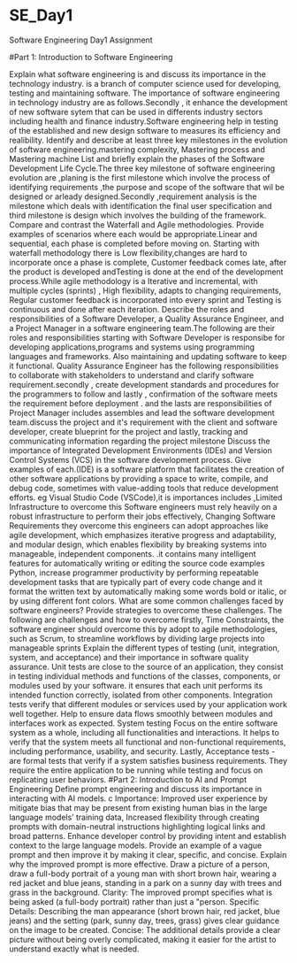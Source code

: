 # SE_Day1
Software Engineering Day1 Assignment

#Part 1: Introduction to Software Engineering

Explain what software engineering is and discuss its importance in the technology industry. is a branch of computer science used for developing, testing and maintaining software. 
The importance of software engineering in technology industry are as follows.Secondly , it enhance the development of new software sytem that can be used in differents industry sectors including health and finance industry.Software engineering help in testing of the established and new design software to measures its efficiency and realibility.
Identify and describe at least three key milestones in the evolution of software engineering.mastering complexity, Mastering process and Mastering machine
List and briefly explain the phases of the Software Development Life Cycle.The three key milestone of software engineering evolution are ,planing is the first milestone which involve the process of identifying requirements ,the purpose and scope of the software that wil be designed or arleady designed.Secondly ,requirement analysis is the milestone which deals with identification the final user specification and third milestone is design which involves the  building of the framework. 
Compare and contrast the Waterfall and Agile methodologies. Provide examples of scenarios where each would be appropriate.Linear and sequential, each phase is completed before moving on. Starting with waterfall methodology there is Low flexibility,changes are hard to incorporate once a phase is complete, Customer feedback comes late, after the product is developed andTesting is done at the end of the development process.While agile methodology is a Iterative and incremental, with multiple cycles (sprints) , High flexibility, adapts to changing requirements, Regular customer feedback is incorporated into every sprint and Testing is continuous and done after each iteration.
Describe the roles and responsibilities of a Software Developer, a Quality Assurance Engineer, and a Project Manager in a software engineering team.The following are their roles and responsibilities starting with Software Developer is responsibe for developing applications,programs and systems using programming languages and frameworks. Also maintaining and updating software to keep it functional. Quality Assurance Engineer has the following responsibilities to collaborate with stakeholders to understand and clarify software requirement.secondly ,  create development standards and procedures for the programmers to follow and lastly , confirmation of the software meets the requirement before deployment . and the lasts are responsibilities of Project Manager includes assembles and lead the software development team.discuss the project and it's requirement with the client and software developer, create blueprint for the project and lastly, tracking and communicating information regarding the project milestone
Discuss the importance of Integrated Development Environments (IDEs) and Version Control Systems (VCS) in the software development process. Give examples of each.(IDE) is a software platform that facilitates the creation of other software applications by providing a space to write, compile, and debug code, sometimes with value-adding tools that reduce development efforts. eg Visual Studio Code (VSCode),it is importances includes ,Limited Infrastructure to overcome this Software engineers must rely heavily on a robust infrastructure to perform their jobs effectively, Changing Software Requirements they overcome this engineers can adopt approaches like agile development, which emphasizes iterative progress and adaptability, and modular design, which enables flexibility by breaking systems into manageable, independent components.
.it contains many intelligent features for automatically writing or editing the source code examples Python, increase programmer productivity by performing repeatable development tasks that are typically part of every code change and it  format the written text by automatically making some words bold or italic, or by using different font colors.
What are some common challenges faced by software engineers? Provide strategies to overcome these challenges. The following are challenges and how to overcome firstly, Time Constraints, the software engineer should overcome this by adopt to agile methodologies, such as Scrum, to streamline workflows by dividing large projects into manageable sprints 
Explain the different types of testing (unit, integration, system, and acceptance) and their importance in software quality assurance. Unit tests are close to the source of an application, they consist in testing individual methods and functions of the classes, components, or modules used by your software. it ensures that each unit performs its intended function correctly, isolated from other components. Integration tests verify that different modules or services used by your application work well together. Help to ensure data flows smoothly between modules and interfaces work as expected. System testing Focus on the entire software system as a whole, including all functionalities and interactions. It helps to verify that the system meets all functional and non-functional requirements, including performance, usability, and security. Lastly, Acceptance tests - are formal tests that verify if a system satisfies business requirements. They require the entire application to be running while testing and focus on replicating user behaviors. 
#Part 2: Introduction to AI and Prompt Engineering
Define prompt engineering and discuss its importance in interacting with AI models. c
Importance: Improved user experience by mitigate bias that may be present from existing human bias in the large language models’ training data, Increased flexibility through creating prompts with domain-neutral instructions highlighting logical links and broad patterns. Enhance developer control by providing intent and establish context to the large language models.
Provide an example of a vague prompt and then improve it by making it clear, specific, and concise. Explain why the improved prompt is more effective. Draw a picture of a person, draw a full-body portrait of a young man with short brown hair, wearing a red jacket and blue jeans, standing in a park on a sunny day with trees and grass in the background. Clarity: The improved prompt specifies what is being asked (a full-body portrait) rather than just a "person. Specific Details: Describing the man appearance (short brown hair, red jacket, blue jeans) and the setting (park, sunny day, trees, grass) gives clear guidance on the image to be created. Concise: The additional details provide a clear picture without being overly complicated, making it easier for the artist to understand exactly what is needed.
